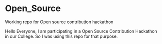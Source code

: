 # Open_Source
Working repo for Open source contribution hackathon

Hello Everyone,  I am participating in a Open Source Contribution Hackathon in our College. So I was using this repo for that purpose.

